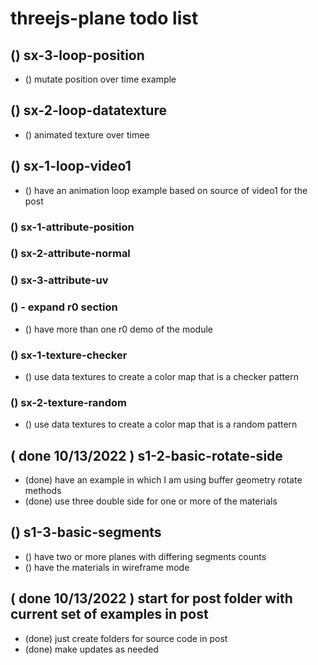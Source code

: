 # threejs-plane todo list

<!-- LOOP -->

## () sx-3-loop-position
* () mutate position over time example

## () sx-2-loop-datatexture
* () animated texture over timee

## () sx-1-loop-video1
* () have an animation loop example based on source of video1 for the post

<!-- ATTRIBUTES -->

### () sx-1-attribute-position

### () sx-2-attribute-normal

### () sx-3-attribute-uv

<!-- TILEMOD -->

### () - expand r0 section
* () have more than one r0 demo of the module

<!-- TEXTURES -->

### () sx-1-texture-checker
* () use data textures to create a color map that is a checker pattern

### () sx-2-texture-random
* () use data textures to create a color map that is a random pattern

<!-- BASIC SECTION -->

## ( done 10/13/2022 ) s1-2-basic-rotate-side
* (done) have an example in which I am using buffer geometry rotate methods
* (done) use three double side for one or more of the materials

## () s1-3-basic-segments
* () have two or more planes with differing segments counts
* () have the materials in wireframe mode

<!-- DONE -->

## ( done 10/13/2022 ) start for post folder with current set of examples in post
* (done) just create folders for source code in post
* (done) make updates as needed